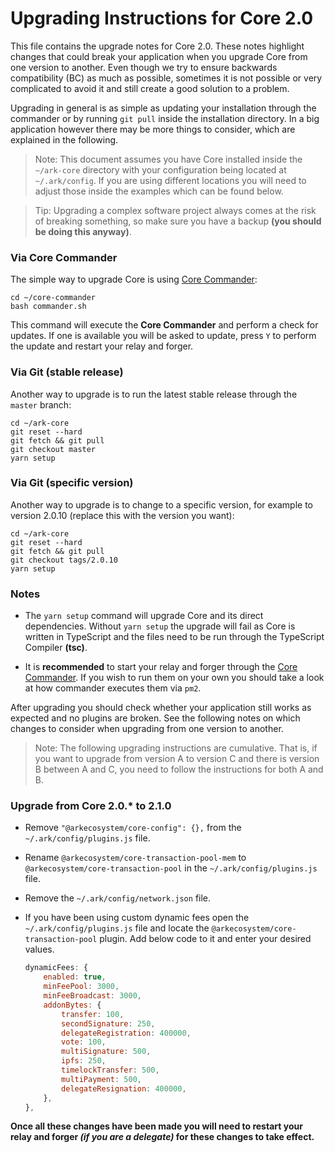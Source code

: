 # Upgrading Instructions for Core 2.0

This file contains the upgrade notes for Core 2.0. These notes highlight changes that
could break your application when you upgrade Core from one version to another.
Even though we try to ensure backwards compatibility (BC) as much as possible, sometimes
it is not possible or very complicated to avoid it and still create a good solution to
a problem.

Upgrading in general is as simple as updating your installation through the commander or by
running `git pull` inside the installation directory. In a big application however there may
be more things to consider, which are explained in the following.

> Note: This document assumes you have Core installed inside the `~/ark-core` directory
> with your configuration being located at `~/.ark/config`. If you are using different locations
> you will need to adjust those inside the examples which can be found below.

> Tip: Upgrading a complex software project always comes at the risk of breaking something, so make sure you have a backup **(you should be doing this anyway)**.

### Via Core Commander

The simple way to upgrade Core is using [Core Commander](https://github.com/ArkEcosystem/core-commander):

    cd ~/core-commander
    bash commander.sh

This command will execute the **Core Commander** and perform a check for updates. If one is available you will be
asked to update, press `Y` to perform the update and restart your relay and forger.

### Via Git (stable release)

Another way to upgrade is to run the latest stable release through the `master` branch:

    cd ~/ark-core
    git reset --hard
    git fetch && git pull
    git checkout master
    yarn setup

### Via Git (specific version)

Another way to upgrade is to change to a specific version, for example to version 2.0.10 (replace this with the version you want):

    cd ~/ark-core
    git reset --hard
    git fetch && git pull
    git checkout tags/2.0.10
    yarn setup

### Notes

-   The `yarn setup` command will upgrade Core and its direct dependencies. Without `yarn setup` the upgrade will fail as
    Core is written in TypeScript and the files need to be run through the TypeScript Compiler **(tsc)**.

-   It is **recommended** to start your relay and forger through the [Core Commander](https://github.com/ArkEcosystem/core-commander).
    If you wish to run them on your own you should take a look at how commander executes them via `pm2`.

After upgrading you should check whether your application still works as expected and no plugins are broken.
See the following notes on which changes to consider when upgrading from one version to another.

> Note: The following upgrading instructions are cumulative. That is,
> if you want to upgrade from version A to version C and there is
> version B between A and C, you need to follow the instructions
> for both A and B.

### Upgrade from Core 2.0.\* to 2.1.0

-   Remove `"@arkecosystem/core-config": {},` from the `~/.ark/config/plugins.js` file.

-   Rename `@arkecosystem/core-transaction-pool-mem` to `@arkecosystem/core-transaction-pool` in the `~/.ark/config/plugins.js` file.

-   Remove the `~/.ark/config/network.json` file.

-   If you have been using custom dynamic fees open the `~/.ark/config/plugins.js` file and locate the `@arkecosystem/core-transaction-pool` plugin. Add below code to it and enter your desired values.

    ```js
    dynamicFees: {
        enabled: true,
        minFeePool: 3000,
        minFeeBroadcast: 3000,
        addonBytes: {
            transfer: 100,
            secondSignature: 250,
            delegateRegistration: 400000,
            vote: 100,
            multiSignature: 500,
            ipfs: 250,
            timelockTransfer: 500,
            multiPayment: 500,
            delegateResignation: 400000,
        },
    },
    ```

**Once all these changes have been made you will need to restart your relay and forger _(if you are a delegate)_ for these changes to take effect.**

